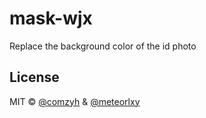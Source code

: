 # mask-wjx

Replace the background color of the id photo

## License

MIT &copy; [@comzyh](https://github.com/comzyh) & [@meteorlxy](https://github.com/meteorlxy)
